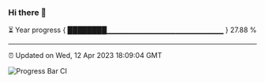 ### Hi there 👋

⏳ Year progress { ████████▁▁▁▁▁▁▁▁▁▁▁▁▁▁▁▁▁▁▁▁▁▁ } 27.88 %

---

⏰ Updated on Wed, 12 Apr 2023 18:09:04 GMT

![Progress Bar CI](https://github.com/Shyam-Makwana/GitHub-Actions-Demo/workflows/Progress%20Bar%20CI/badge.svg)
